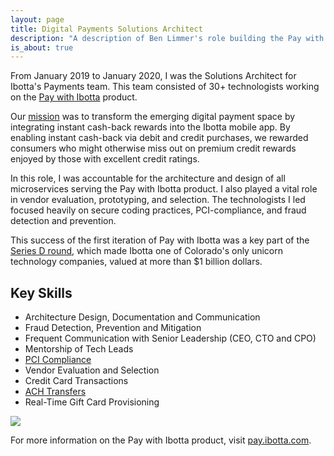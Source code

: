 ```yaml
---
layout: page
title: Digital Payments Solutions Architect
description: "A description of Ben Limmer's role building the Pay with Ibotta product."
is_about: true
---
```


From January 2019 to January 2020, I was the Solutions Architect for Ibotta's Payments team. This team consisted of 30+ technologists working on the [Pay with Ibotta](https://pay.ibotta.com) product.

Our [mission](https://finance.yahoo.com/news/ibotta-poised-transform-digital-payments-130000527.html)
was to transform the emerging digital payment space by integrating instant cash-back rewards into the Ibotta mobile app.
By enabling instant cash-back via debit and credit purchases, we rewarded consumers who might otherwise miss out on
premium credit rewards enjoyed by those with excellent credit ratings.

In this role, I was accountable for the architecture and design of all microservices serving the Pay with Ibotta product. I also played a vital role in vendor evaluation, prototyping, and selection. The technologists I led focused heavily on secure coding practices, PCI-compliance, and fraud detection and prevention.

This success of the first iteration of Pay with Ibotta was a key part of the [Series D round](https://news.crunchbase.com/news/in-app-coupon-company-ibotta-raises-series-d-becomes-first-tech-unicorn-in-colorado/), which made Ibotta one of Colorado's only unicorn technology companies, valued at more than \$1 billion dollars.

## Key Skills

- Architecture Design, Documentation and Communication
- Fraud Detection, Prevention and Mitigation
- Frequent Communication with Senior Leadership (CEO, CTO and CPO)
- Mentorship of Tech Leads
- [PCI Compliance](https://www.pcisecuritystandards.org/)
- Vendor Evaluation and Selection
- Credit Card Transactions
- [ACH Transfers](https://en.wikipedia.org/wiki/Automated_clearing_house)
- Real-Time Gift Card Provisioning

<div class='center mt-5 mb-5'>
  <img src="{{ site.base_url }}/{% ministamp _images/portfolio/ibotta/pwi.png assets/images/pages/portfolio/ibotta/pwi.png %}">
</div>

For more information on the Pay with Ibotta product, visit [pay.ibotta.com](https://pay.ibotta.com).
